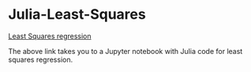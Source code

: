 # Julia-Least-Squares
[Least Squares regression](https://nbviewer.jupyter.org/github/NicJC/Julia-Least-Squares/blob/2250f76f986890d25e17d1112ce8788b988b815c/Least%20Squares%20linear%20regression.ipynb)

The above link takes you to a Jupyter notebook with Julia code for least squares regression.
